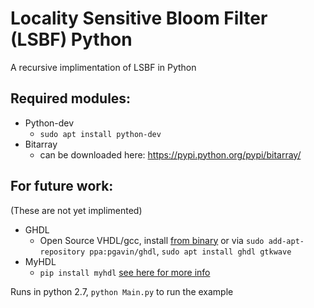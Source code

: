 # Locality Sensitive Bloom Filter (LSBF) Python
A recursive implimentation of LSBF in Python

## Required modules:
- Python-dev
  - ``sudo apt install python-dev``
- Bitarray
  - can be downloaded here: https://pypi.python.org/pypi/bitarray/

## For future work:
(These are not yet implimented)
- GHDL
  - Open Source VHDL/gcc, install [from binary](http://ghdl.free.fr/site/pmwiki.php?n=Main.Installation) or via ``sudo add-apt-repository ppa:pgavin/ghdl``, ``sudo apt install ghdl gtkwave`` 
- MyHDL
  - ``pip install myhdl`` [see here for more info](http://www.myhdl.org)

Runs in python 2.7, ``python Main.py`` to run the example
